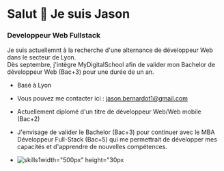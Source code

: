 # **Salut 👋 Je suis Jason**
### Developpeur Web Fullstack

Je suis actuellemnt à la recherche d'une alternance de développeur Web dans le secteur de Lyon.  
Dès septembre, j'intègre MyDigitalSchool afin de valider mon Bachelor de développeur Web (Bac+3) pour une durée de un an.

- Basé à Lyon
- Vous pouvez me contacter ici : jason.bernardot1@gmail.com
- Actuellement diplomé d'un titre de développeur Web/Web mobile (Bac+2) 
- J'envisage de valider le Bachelor (Bac+3) pour continuer avec le MBA Développeur Full-Stack (Bac+5) qui me permettrait de développer mes capacités et d'apprendre de nouvelles compétences.

- ![skills1](https://github.com/JsBernardot/JsBernardot/assets/123375400/96c3b9a6-d71c-40eb-b9ea-9fe9d8d24004)width="500px" height="30px



<!--
**JsBernardot/JsBernardot** is a ✨ _special_ ✨ repository because its `README.md` (this file) appears on your GitHub profile.

Here are some ideas to get you started:

- 🔭 I’m currently working on ...
- 🌱 I’m currently learning ...
- 👯 I’m looking to collaborate on ...
- 🤔 I’m looking for help with ...
- 💬 Ask me about ...
- 📫 How to reach me: ...
- 😄 Pronouns: ...
- ⚡ Fun fact: ...
-->
